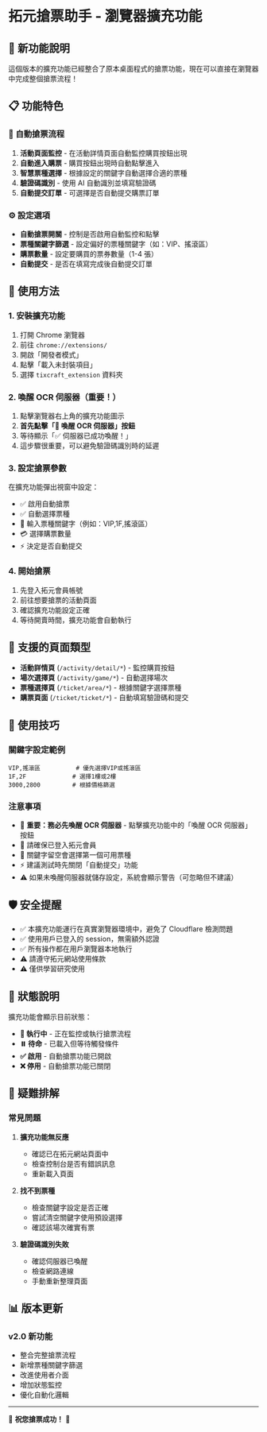 # 拓元搶票助手 - 瀏覽器擴充功能

## 🚀 新功能說明

這個版本的擴充功能已經整合了原本桌面程式的搶票功能，現在可以直接在瀏覽器中完成整個搶票流程！

## 📋 功能特色

### 🎯 自動搶票流程

1. **活動頁面監控** - 在活動詳情頁面自動監控購買按鈕出現
2. **自動進入購票** - 購買按鈕出現時自動點擊進入
3. **智慧票種選擇** - 根據設定的關鍵字自動選擇合適的票種
4. **驗證碼識別** - 使用 AI 自動識別並填寫驗證碼
5. **自動提交訂單** - 可選擇是否自動提交購票訂單

### ⚙️ 設定選項

- **自動搶票開關** - 控制是否啟用自動監控和點擊
- **票種關鍵字篩選** - 設定偏好的票種關鍵字（如：VIP、搖滾區）
- **購票數量** - 設定要購買的票券數量（1-4 張）
- **自動提交** - 是否在填寫完成後自動提交訂單

## 🔧 使用方法

### 1. 安裝擴充功能

1. 打開 Chrome 瀏覽器
2. 前往 `chrome://extensions/`
3. 開啟「開發者模式」
4. 點擊「載入未封裝項目」
5. 選擇 `tixcraft_extension` 資料夾

### 2. 喚醒 OCR 伺服器（重要！）

1. 點擊瀏覽器右上角的擴充功能圖示
2. **首先點擊「🚀 喚醒 OCR 伺服器」按鈕**
3. 等待顯示「✅ 伺服器已成功喚醒！」
4. 這步驟很重要，可以避免驗證碼識別時的延遲

### 3. 設定搶票參數

在擴充功能彈出視窗中設定：

- ✅ 啟用自動搶票
- ✅ 自動選擇票種
- 🎫 輸入票種關鍵字（例如：VIP,1F,搖滾區）
- 💳 選擇購票數量
- ⚡ 決定是否自動提交

### 4. 開始搶票

1. 先登入拓元會員帳號
2. 前往想要搶票的活動頁面
3. 確認擴充功能設定正確
4. 等待開賣時間，擴充功能會自動執行

## 📍 支援的頁面類型

- **活動詳情頁** (`/activity/detail/*`) - 監控購買按鈕
- **場次選擇頁** (`/activity/game/*`) - 自動選擇場次
- **票種選擇頁** (`/ticket/area/*`) - 根據關鍵字選擇票種
- **購票頁面** (`/ticket/ticket/*`) - 自動填寫驗證碼和提交

## 🎯 使用技巧

### 關鍵字設定範例

```
VIP,搖滾區          # 優先選擇VIP或搖滾區
1F,2F             # 選擇1樓或2樓
3000,2800         # 根據價格篩選
```

### 注意事項

- 🚀 **重要：務必先喚醒 OCR 伺服器** - 點擊擴充功能中的「喚醒 OCR 伺服器」按鈕
- 📱 請確保已登入拓元會員
- 🎫 關鍵字留空會選擇第一個可用票種
- ⚡ 建議測試時先關閉「自動提交」功能
- ⚠️ 如果未喚醒伺服器就儲存設定，系統會顯示警告（可忽略但不建議）

## 🛡️ 安全提醒

- ✅ 本擴充功能運行在真實瀏覽器環境中，避免了 Cloudflare 檢測問題
- ✅ 使用用戶已登入的 session，無需額外認證
- ✅ 所有操作都在用戶瀏覽器本地執行
- ⚠️ 請遵守拓元網站使用條款
- ⚠️ 僅供學習研究使用

## 🔄 狀態說明

擴充功能會顯示目前狀態：

- **🔄 執行中** - 正在監控或執行搶票流程
- **⏸️ 待命** - 已載入但等待觸發條件
- **✅ 啟用** - 自動搶票功能已開啟
- **❌ 停用** - 自動搶票功能已關閉

## 🐛 疑難排解

### 常見問題

1. **擴充功能無反應**

   - 確認已在拓元網站頁面中
   - 檢查控制台是否有錯誤訊息
   - 重新載入頁面

2. **找不到票種**

   - 檢查關鍵字設定是否正確
   - 嘗試清空關鍵字使用預設選擇
   - 確認該場次確實有票

3. **驗證碼識別失敗**
   - 確認伺服器已喚醒
   - 檢查網路連線
   - 手動重新整理頁面

## 📊 版本更新

### v2.0 新功能

- 整合完整搶票流程
- 新增票種關鍵字篩選
- 改進使用者介面
- 增加狀態監控
- 優化自動化邏輯

---

🎫 **祝您搶票成功！** 🎫
